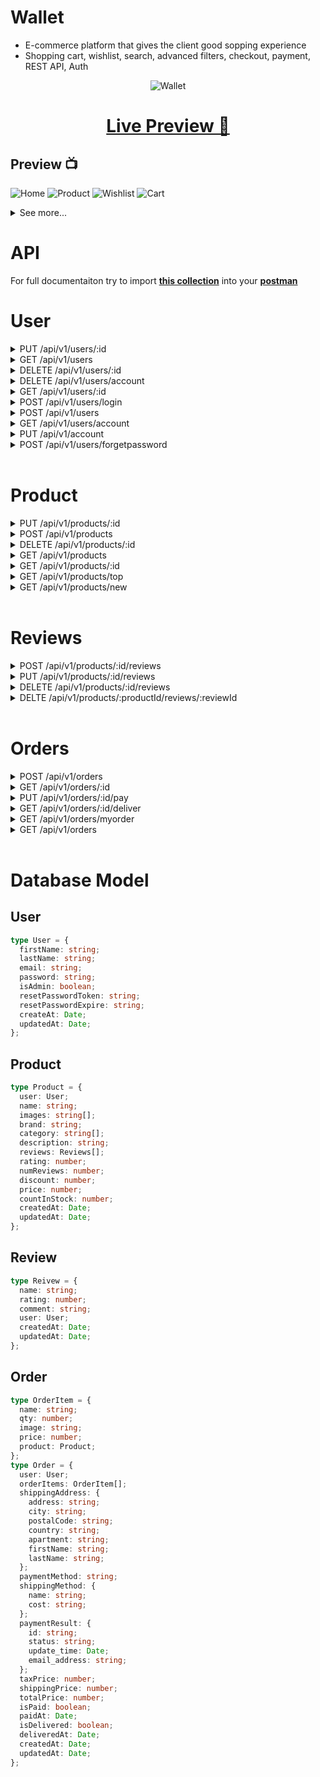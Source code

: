 # Wallet

- E-commerce platform that gives the client good sopping experience
- Shopping cart, wishlist, search, advanced filters, checkout, payment, REST API, Auth

<p align="center">
    <img src="./wallet.png" alt="Wallet" title="Wallet"/>
</p>

<h1 align="center">
    <a href="https://walletecommerce.herokuapp.com/">Live Preview 👀</a>
</h1>

## Preview 📺

![Home](./preview/wallet_1.png)
![Product](./preview/wallet_2.png)
![Wishlist](./preview/wallet_3.png)
![Cart](./preview/wallet_4.png)

<details> 
<summary>See more...</summary>

![Checkout](./preview/wallet_5.png)
![Cart Dialog](./preview/wallet_6.png)
![Payment](./preview/wallet_7.png)
![Payment](./preview/wallet_8.png)
![Orders](./preview/wallet_9.png)

</details>

# API

For full documentaiton try to import **[this collection](./Wallet%20e-commerce.postman_collection.json)** into your **[postman](https://www.postman.com/)**

# User

<details>
<summary>PUT /api/v1/users/:id</summary>

<br />

Update user info by the `admin`

<br />

**Description:** Update user account

**Access:** Private/Admin

### Request

```ts
type body = {
  firstName?: string;
  lastName?: string;
  email?: string;
  isAmdin?: boolean;
};
```

```json
{
  "isAdmin": true
}
```

### Response

```json
{
  "_id": "6326a3633979c3a722be8411",
  "firstName": "Jane",
  "lastName": "Doe",
  "email": "jane@wallet.io",
  "isAdmin": true
}
```

</details>
<details>
<summary>GET /api/v1/users </summary>

<br />

**Description:** Get all users

**Access:** Private/Admin

### Request

#### Headers

`Authorization: Bearer <TOKEN>`

### Response

```json
{
  "users": [
    {
      "_id": "6326a3633979c3a722be8411",
      "firstName": "Jane",
      "lastName": "Doe",
      "email": "jane@wallet.io",
      "password": "$2a$10$eajsr5X/E3D2B8N8anLa8O3LlF7Sj/sCquBs2xPH.n7wXBai4viI2",
      "isAdmin": false,
      "createdAt": "2022-09-18T04:49:39.687Z",
      "updatedAt": "2022-09-18T04:49:39.687Z",
      "__v": 0
    },
    {
      "_id": "6326a4fda8012c4bc02d6368",
      "firstName": "Jone",
      "lastName": "Doe",
      "email": "jone@wallet.io",
      "password": "$2a$10$wKNngaZrvxMsTRQajNfzjekiLhTSZRSdAWdWkrJ1U3D8gCE9nQoZ2",
      "isAdmin": true,
      "createdAt": "2022-09-18T04:56:29.313Z",
      "updatedAt": "2022-09-18T05:29:13.020Z",
      "__v": 0
    }
  ],
  "count": 2
}
```

</details>

<details>
<summary>DELETE /api/v1/users/:id </summary>

<br />

**Description:** Delete a user by `id`

**Access:** Private/Admin

### Request

#### Headers

`Authorization: Bearer <TOKEN>`

### Response

```json
{
  "message": "User removed"
}
```

</details>
<details>
<summary>DELETE /api/v1/users/account </summary>

<br />

**Description:** Delete user account by the user itself

**Access:** Private/user

### Request

#### Headers

`Authorization: Bearer <TOKEN>`

### Response

```json
{
  "message": "User removed"
}
```

</details>

<details>
<summary>GET /api/v1/users/:id </summary>

<br />

**Description:** Get user by Id

**Access:** Private/Admin

### Request

#### Headers

`Authorization: Bearer <TOKEN>`

### Response

```json
{
  "_id": "6326a3633979c3a722be8411",
  "firstName": "Jane",
  "lastName": "Doe",
  "email": "jane@wallet.io",
  "isAdmin": false,
  "createdAt": "2022-09-18T04:49:39.687Z",
  "updatedAt": "2022-09-18T04:49:39.687Z",
  "__v": 0
}
```

</details>

<details>
<summary>POST /api/v1/users/login</summary>

<br />

**Description:** Authorize user for login

**Access:** Public

### Request

```ts
type Body = {
  email: string;
  password: string;
};
```

```json
{
  "email": "jone@wallet.io",
  "password": "1234567"
}
```

### Response

```json
{
  "_id": "6326a4fda8012c4bc02d6368",
  "firstName": "Jone",
  "lastName": "Doe",
  "email": "jone@wallet.io",
  "isAdmin": true,
  "token": "eyJhbGciOiJIUzI1NiIsInR5cCI6IkpXVCJ9.eyJpZCI6IjYzMjZhNGZkYTgwMTJjNGJjMDJkNjM2OCIsImlhdCI6MTY2MzQ4MDk4NCwiZXhwIjoxNjY2MDcyOTg0fQ.rv7FZMh_ScxkdvYHfBC03cEajFuViXoEtwN74FYmkRQ"
}
```

</details>

<details>
<summary>POST /api/v1/users</summary>

<br />

**Description:** Register a new user

**Access:** Public

### Request

```json
{
  "firstName": "Joen",
  "lastName": "Doe",
  "email": "jone_1@wallet.io",
  "password": "1234567"
}
```

### Response

```json
{
  "_id": "633d4c6abd2e35a18c53e777",
  "firstName": "Joen",
  "lastName": "Doe",
  "email": "jone_3@wallet.io",
  "isAdmin": false,
  "token": "eyJhbGciOiJIUzI1NiIsInR5cCI6IkpXVCJ9.eyJpZCI6IjYzM2Q0YzZhYmQyZTM1YTE4YzUzZTc3NyIsImlhdCI6MTY2NDk2MTY0MiwiZXhwIjoxNjY3NTUzNjQyfQ.OgnvSKOiyoCziTcU9q6yElFpd0REM2BBuP6L53Loz8Q"
}
```

</details>

<details>
<summary>GET /api/v1/users/account</summary>

<br />

**Description:** Get user account

**Access:** Private/user

### Request

#### Headers

`Authorization: Bearer <TOKEN>`

### Response

```json
{
  "_id": "6326a4fda8012c4bc02d6368",
  "firstName": "Joen",
  "lastName": "Doe",
  "email": "jone@wallet.io",
  "isAdmin": false,
  "token": "eyJhbGciOiJIUzI1NiIsInR5cCI6IkpXVCJ9.eyJpZCI6IjYzMjZhNGZkYTgwMTJjNGJjMDJkNjM2OCIsImlhdCI6MTY2MzQ3Njk4OSwiZXhwIjoxNjY2MDY4OTg5fQ.wxPGnDLvZYqyXXC5YIaUJoJqfxdeZlb96xi4Jvgtj80"
}
```

</details>

<details>
<summary>PUT /api/v1/account </summary>

<br />

**Description:** Update user account

**Access:** Private/user

### Request

#### Headers

`Authorization: Bearer <TOKEN>`

### Response

```json
{
  "_id": "6326a4fda8012c4bc02d6368",
  "firstName": "Jone",
  "lastName": "Doe",
  "email": "jone@wallet.io",
  "isAdmin": true,
  "token": "eyJhbGciOiJIUzI1NiIsInR5cCI6IkpXVCJ9.eyJpZCI6IjYzMjZhNGZkYTgwMTJjNGJjMDJkNjM2OCIsImlhdCI6MTY2MzQ3ODk1MywiZXhwIjoxNjY2MDcwOTUzfQ.5KCy_rocdxUDcLRVEgJdcJmAHKfP4gIOWEy9Mra4V6M"
}
```

</details>

<details>
<summary>POST /api/v1/users/forgetpassword</summary>

<br />

**Description:** An endpoint to send an email to user incase he forget the password

**Access:** Public

### Request

#### Headers

`Authorization: Bearer <TOKEN>`

### Response

```json
{
  "success": true,
  "data": "Email sent"
}
```

</details>

<br />

# Product

<details>
<summary>PUT /api/v1/products/:id</summary>

<br />

**Description:** UUpdate a product by `id`

**Access:** Private/Admin

### Request

```json
{
  "price": 1200.0,
  "images": ["img_3.png", "img_4.png"]
}
```

### Response

```json
{
  "_id": "6327fa179b841ab4ec957660",
  "user": "6326a4fda8012c4bc02d6368",
  "name": "iPhone 13 pro max",
  "images": ["img_1.png", "img_3.png", "img_4.png"],
  "brand": "Apple",
  "category": [],
  "description": "The most powerful phone on the planet earth",
  "rating": 0,
  "numReviews": 0,
  "discount": 2,
  "price": 1200,
  "countInStock": 2000,
  "reviews": [],
  "createdAt": "2022-09-19T05:11:51.150Z",
  "updatedAt": "2022-09-19T05:20:08.235Z",
  "__v": 1
}
```

</details>

<details>
<summary>POST /api/v1/products</summary>

<br />

**Description:** Create new product

**Access:** Private/Admin

### Request

```json
{
  "name": "iPhone 13 pro max",
  "images": ["img_1.png"],
  "brand": "Apple",
  "caregory": ["phones"],
  "description": "The most powerful phone on the planet earth",
  "discount": 2,
  "price": 1000.0,
  "countInStock": 2000
}
```

### Response

```json
{
  "user": "6326a4fda8012c4bc02d6368",
  "name": "iPhone 13 pro max",
  "images": ["img_1.png"],
  "brand": "Apple",
  "category": [],
  "description": "The most powerful phone on the planet earth",
  "rating": 0,
  "numReviews": 0,
  "discount": 2,
  "price": 1000,
  "countInStock": 2000,
  "_id": "6327fa179b841ab4ec957660",
  "reviews": [],
  "createdAt": "2022-09-19T05:11:51.150Z",
  "updatedAt": "2022-09-19T05:11:51.150Z",
  "__v": 0
}
```

</details>

<details>
<summary>DELETE /api/v1/products/:id</summary>

<br />

**Description:** Delete a product by `ID`

**Access:** Private/Admin

### Headers

`Authorization: Bearer <TOKEN>`

### Responst

```json
{
  "messages": "Product Removed"
}
```

</details>

<details>
<summary>GET /api/v1/products</summary>

<br />

**Description:** Get all products

**Access:** Public

### Response

```json
{
  "success": true,
  "count": 2,
  "products": [
    {
      "_id": "6327fa179b841ab4ec957660",
      "user": "6326a4fda8012c4bc02d6368",
      "name": "iPhone 13 pro max",
      "images": ["img_1.png"],
      "brand": "Apple",
      "category": [],
      "description": "The most powerful phone on the planet earth",
      "rating": 0,
      "numReviews": 0,
      "discount": 2,
      "price": 1000,
      "countInStock": 2000,
      "reviews": [],
      "createdAt": "2022-09-19T05:11:51.150Z",
      "updatedAt": "2022-09-19T05:11:51.150Z",
      "__v": 0
    },
    {
      "_id": "6327dea49a70962f67219b8e",
      "user": "6326a4fda8012c4bc02d6368",
      "name": "iPhone 13 pro max",
      "images": [
        "img_1.png",
        "img_2.png",
        "img_3.png",
        "img_3.png",
        "img_4.png"
      ],
      "brand": "Apple",
      "category": [],
      "description": "The most powerful phone on the planet earth",
      "rating": 0,
      "numReviews": 0,
      "discount": 2,
      "price": 1200,
      "countInStock": 2000,
      "reviews": [],
      "createdAt": "2022-09-19T03:14:44.403Z",
      "updatedAt": "2022-09-19T03:59:29.317Z",
      "__v": 7
    }
  ]
}
```

</details>

<details>
<summary>GET /api/v1/products/:id</summary>

<br />

**Description:** Get product by `id`

**Access:** Public

### Response

```json
{
  "_id": "6327fa179b841ab4ec957660",
  "user": "6326a4fda8012c4bc02d6368",
  "name": "iPhone 13 pro max",
  "images": ["img_1.png"],
  "brand": "Apple",
  "category": [],
  "description": "The most powerful phone on the planet earth",
  "rating": 0,
  "numReviews": 0,
  "discount": 2,
  "price": 1000,
  "countInStock": 2000,
  "reviews": [],
  "createdAt": "2022-09-19T05:11:51.150Z",
  "updatedAt": "2022-09-19T05:11:51.150Z",
  "__v": 0
}
```

</details>

<details>
<summary>GET /api/v1/products/top</summary>

<br />

**Description:** Get top rated products

**Access:** Public

### Response

```json
[
  {
    "_id": "6327fa179b841ab4ec957660",
    "user": "6326a4fda8012c4bc02d6368",
    "name": "iPhone 13 pro max",
    "images": ["img_1.png", "img_3.png", "img_4.png"],
    "brand": "Apple",
    "category": [],
    "description": "The most powerful phone on the planet earth",
    "rating": 0,
    "numReviews": 0,
    "discount": 2,
    "price": 1200,
    "countInStock": 2000,
    "reviews": [],
    "createdAt": "2022-09-19T05:11:51.150Z",
    "updatedAt": "2022-09-19T05:20:08.235Z",
    "__v": 1
  }
]
```

</details>

<details>
<summary>GET /api/v1/products/new</summary>

<br />

**Description:** Get new published products

**Access:** Public

### Response

```json
[
  {
    "_id": "6327fa179b841ab4ec957660",
    "user": "6326a4fda8012c4bc02d6368",
    "name": "iPhone 13 pro max",
    "images": ["img_1.png", "img_3.png", "img_4.png"],
    "brand": "Apple",
    "category": [],
    "description": "The most powerful phone on the planet earth",
    "rating": 0,
    "numReviews": 0,
    "discount": 2,
    "price": 1200,
    "countInStock": 2000,
    "reviews": [],
    "createdAt": "2022-09-19T05:11:51.150Z",
    "updatedAt": "2022-09-19T05:20:08.235Z",
    "__v": 1
  }
]
```

</details>

<br />

# Reviews

<details>
<summary>POST /api/v1/products/:id/reviews</summary>

<br />

**Description:** Add product review

**Access:** Private/user

### Request

```json
{
  "rating": 5,
  "comment": "Very cool!"
}
```

### Response

```json
{
  "message": "Review added"
}
```

</details>

<details>
<summary>PUT /api/v1/products/:id/reviews</summary>

<br />

**Description:** Update product review by the user

**Access:** Private/user

### Request

```json
{
  "comment": "Super cool!"
}
```

### Response

```json
{
  "message": "Review Updated"
}
```

</details>

<details>
<summary>DELETE /api/v1/products/:id/reviews</summary>

<br />

**Description:** Delete product review by the user

**Access:** Private/user

### Response

```json
{
  "message": "Review Deleted"
}
```

</details>

<details>
<summary>DELTE /api/v1/products/:productId/reviews/:reviewId</summary>

<br />

**Description:** Delete product review by the admin

**Access:** Private/admin

### Response

```json
{
  "message": "Review Removed"
}
```

</details>

<br />

# Orders

<details>
<summary>POST /api/v1/orders</summary>

<br />

**Description:** Create new order

**Access:** Private/user

### Request

```json
{
  "orderItems": [
    {
      "name": "iPhone 13 pro max",
      "qty": 1,
      "image": "img.png",
      "price": 1200.0,
      "product": "6327dea49a70962f67219b8e"
    }
  ],
  "shippingMethod": {
    "name": "internation shipping",
    "cost": 20.0
  },
  "shippingAddress": {
    "address": "some address",
    "city": "New York",
    "postalCode": 1234,
    "country": "US",
    "apartment": "apartment",
    "firstName": "Jone",
    "lastName": "Doe"
  },
  "paymentMethod": "PAYPAL",
  "txPrice": 200.0,
  "shippingPrice": 250.0,
  "totalPrice": 450.0
}
```

### Response

```json
{
  "user": "6326a4fda8012c4bc02d6368",
  "orderItems": [
    {
      "name": "iPhone 13 pro max",
      "qty": 1,
      "image": "img.png",
      "price": 1200,
      "product": "6327dea49a70962f67219b8e",
      "_id": "632814179b841ab4ec957692"
    }
  ],
  "shippingAddress": {
    "address": "some address",
    "city": "New York",
    "postalCode": "1234",
    "country": "US",
    "apartment": "apartment",
    "firstName": "Jone",
    "lastName": "Doe"
  },
  "paymentMethod": "PAYPAL",
  "shippingMethod": {
    "name": "internation shipping",
    "cost": 20
  },
  "taxPrice": 0,
  "shippingPrice": 250,
  "totalPrice": 450,
  "isPaid": false,
  "isDelivered": false,
  "_id": "632814179b841ab4ec957691",
  "createdAt": "2022-09-19T07:02:47.399Z",
  "updatedAt": "2022-09-19T07:02:47.399Z",
  "__v": 0
}
```

</details>

<details>
<summary>GET /api/v1/orders/:id</summary>

<br />

**Description:** Get order by `id`

**Access:** Private/user

### Response

```json
{
  "shippingAddress": {
    "address": "some address",
    "city": "New York",
    "postalCode": "1234",
    "country": "US",
    "apartment": "apartment",
    "firstName": "Jone",
    "lastName": "Doe"
  },
  "shippingMethod": {
    "name": "internation shipping",
    "cost": 20
  },
  "paymentResult": {
    "id": "6327f1aebc834eab1742347a",
    "status": "success",
    "update_time": "9/19/20222 6:54 am",
    "email_address": "jone@test.com"
  },
  "_id": "6327f1aebc834eab1742347a",
  "user": {
    "_id": "6326a4fda8012c4bc02d6368",
    "email": "jone@wallet.io"
  },
  "orderItems": [
    {
      "name": "iPhone 13 pro max",
      "qty": 1,
      "image": "img.png",
      "price": 1200,
      "product": "6327dea49a70962f67219b8e",
      "_id": "6327f1aebc834eab1742347b"
    }
  ],
  "paymentMethod": "PAYPAL",
  "taxPrice": 0,
  "shippingPrice": 250,
  "totalPrice": 450,
  "isPaid": true,
  "isDelivered": true,
  "createdAt": "2022-09-19T04:35:58.585Z",
  "updatedAt": "2022-09-19T04:57:19.635Z",
  "__v": 0,
  "paidAt": "2022-09-19T04:55:03.472Z",
  "deliveredAt": "2022-09-19T04:57:19.629Z"
}
```

</details>

<details>
<summary>PUT /api/v1/orders/:id/pay</summary>

<br />

<br />

**Description:** Pay an order

**Access:** Private/user

### Request

```json
{
  "id": "6327f1aebc834eab1742347a",
  "status": "success",
  "update_time": "9/19/20222 6:54 am",
  "payer": {
    "email_address": "jone@test.com"
  }
}
```

### Response

```json
{
  "shippingAddress": {
    "address": "some address",
    "city": "New York",
    "postalCode": "1234",
    "country": "US",
    "apartment": "apartment",
    "firstName": "Jone",
    "lastName": "Doe"
  },
  "shippingMethod": {
    "name": "internation shipping",
    "cost": 20
  },
  "paymentResult": {
    "id": "6327f1aebc834eab1742347a",
    "status": "success",
    "update_time": "9/19/20222 6:54 am",
    "email_address": "jone@test.com"
  },
  "_id": "6327f1aebc834eab1742347a",
  "user": "6326a4fda8012c4bc02d6368",
  "orderItems": [
    {
      "name": "iPhone 13 pro max",
      "qty": 1,
      "image": "img.png",
      "price": 1200,
      "product": "6327dea49a70962f67219b8e",
      "_id": "6327f1aebc834eab1742347b"
    }
  ],
  "paymentMethod": "PAYPAL",
  "taxPrice": 0,
  "shippingPrice": 250,
  "totalPrice": 450,
  "isPaid": true,
  "isDelivered": true,
  "createdAt": "2022-09-19T04:35:58.585Z",
  "updatedAt": "2022-09-19T07:06:27.877Z",
  "__v": 0,
  "paidAt": "2022-09-19T07:06:27.873Z",
  "deliveredAt": "2022-09-19T04:57:19.629Z"
}
```

</details>

<details>
<summary>GET /api/v1/orders/:id/deliver</summary>

<br />

<br />

**Description:** Set an order to be **delivered**

**Access:** Private/admin

### Response

```json
{
  "shippingAddress": {
    "address": "some address",
    "city": "New York",
    "postalCode": "1234",
    "country": "US",
    "apartment": "apartment",
    "firstName": "Jone",
    "lastName": "Doe"
  },
  "shippingMethod": {
    "name": "internation shipping",
    "cost": 20
  },
  "paymentResult": {
    "id": "6327f1aebc834eab1742347a",
    "status": "success",
    "update_time": "9/19/20222 6:54 am",
    "email_address": "jone@test.com"
  },
  "_id": "6327f1aebc834eab1742347a",
  "user": "6326a4fda8012c4bc02d6368",
  "orderItems": [
    {
      "name": "iPhone 13 pro max",
      "qty": 1,
      "image": "img.png",
      "price": 1200,
      "product": "6327dea49a70962f67219b8e",
      "_id": "6327f1aebc834eab1742347b"
    }
  ],
  "paymentMethod": "PAYPAL",
  "taxPrice": 0,
  "shippingPrice": 250,
  "totalPrice": 450,
  "isPaid": true,
  "isDelivered": true,
  "createdAt": "2022-09-19T04:35:58.585Z",
  "updatedAt": "2022-09-19T07:07:33.406Z",
  "__v": 0,
  "paidAt": "2022-09-19T07:06:27.873Z",
  "deliveredAt": "2022-09-19T07:07:33.405Z"
}
```

</details>

<details>
<summary>GET /api/v1/orders/myorder</summary>

<br />

<br />

**Description:** Get user orders

**Access:** Private/user

### Response

```json
[
  {
    "shippingAddress": {
      "address": "some address",
      "city": "New York",
      "postalCode": "1234",
      "country": "US",
      "apartment": "apartment",
      "firstName": "Jone",
      "lastName": "Doe"
    },
    "shippingMethod": {
      "name": "internation shipping",
      "cost": 20
    },
    "_id": "6327f0ca1ad2cab4387e6024",
    "user": "6326a4fda8012c4bc02d6368",
    "orderItems": [],
    "paymentMethod": "PAYPAL",
    "taxPrice": 0,
    "shippingPrice": 250,
    "totalPrice": 450,
    "isPaid": false,
    "isDelivered": false,
    "createdAt": "2022-09-19T04:32:10.723Z",
    "updatedAt": "2022-09-19T04:32:10.723Z",
    "__v": 0
  },
  {
    "shippingAddress": {
      "address": "some address",
      "city": "New York",
      "postalCode": "1234",
      "country": "US",
      "apartment": "apartment",
      "firstName": "Jone",
      "lastName": "Doe"
    },
    "shippingMethod": {
      "name": "internation shipping",
      "cost": 20
    },
    "paymentResult": {
      "id": "6327f1aebc834eab1742347a",
      "status": "success",
      "update_time": "9/19/20222 6:54 am",
      "email_address": "jone@test.com"
    },
    "_id": "6327f1aebc834eab1742347a",
    "user": "6326a4fda8012c4bc02d6368",
    "orderItems": [
      {
        "name": "iPhone 13 pro max",
        "qty": 1,
        "image": "img.png",
        "price": 1200,
        "product": "6327dea49a70962f67219b8e",
        "_id": "6327f1aebc834eab1742347b"
      }
    ],
    "paymentMethod": "PAYPAL",
    "taxPrice": 0,
    "shippingPrice": 250,
    "totalPrice": 450,
    "isPaid": true,
    "isDelivered": true,
    "createdAt": "2022-09-19T04:35:58.585Z",
    "updatedAt": "2022-09-19T07:07:33.406Z",
    "__v": 0,
    "paidAt": "2022-09-19T07:06:27.873Z",
    "deliveredAt": "2022-09-19T07:07:33.405Z"
  },
  {
    "shippingAddress": {
      "address": "some address",
      "city": "New York",
      "postalCode": "1234",
      "country": "US",
      "apartment": "apartment",
      "firstName": "Jone",
      "lastName": "Doe"
    },
    "shippingMethod": {
      "name": "internation shipping",
      "cost": 20
    },
    "_id": "632814179b841ab4ec957691",
    "user": "6326a4fda8012c4bc02d6368",
    "orderItems": [
      {
        "name": "iPhone 13 pro max",
        "qty": 1,
        "image": "img.png",
        "price": 1200,
        "product": "6327dea49a70962f67219b8e",
        "_id": "632814179b841ab4ec957692"
      }
    ],
    "paymentMethod": "PAYPAL",
    "taxPrice": 0,
    "shippingPrice": 250,
    "totalPrice": 450,
    "isPaid": false,
    "isDelivered": false,
    "createdAt": "2022-09-19T07:02:47.399Z",
    "updatedAt": "2022-09-19T07:02:47.399Z",
    "__v": 0
  }
]
```

</details>

<details>
<summary>GET /api/v1/orders</summary>

<br />

<br />

**Description:** Get all orders

**Access:** Private/admin

### Response

```json
{
  "success": true,
  "count": 3,
  "orders": [
    {
      "shippingAddress": {
        "address": "some address",
        "city": "New York",
        "postalCode": "1234",
        "country": "US",
        "apartment": "apartment",
        "firstName": "Jone",
        "lastName": "Doe"
      },
      "shippingMethod": {
        "name": "internation shipping",
        "cost": 20
      },
      "_id": "6327f0ca1ad2cab4387e6024",
      "user": {
        "_id": "6326a4fda8012c4bc02d6368"
      },
      "orderItems": [],
      "paymentMethod": "PAYPAL",
      "taxPrice": 0,
      "shippingPrice": 250,
      "totalPrice": 450,
      "isPaid": false,
      "isDelivered": false,
      "createdAt": "2022-09-19T04:32:10.723Z",
      "updatedAt": "2022-09-19T04:32:10.723Z",
      "__v": 0
    },
    {
      "shippingAddress": {
        "address": "some address",
        "city": "New York",
        "postalCode": "1234",
        "country": "US",
        "apartment": "apartment",
        "firstName": "Jone",
        "lastName": "Doe"
      },
      "shippingMethod": {
        "name": "internation shipping",
        "cost": 20
      },
      "paymentResult": {
        "id": "6327f1aebc834eab1742347a",
        "status": "success",
        "update_time": "9/19/20222 6:54 am",
        "email_address": "jone@test.com"
      },
      "_id": "6327f1aebc834eab1742347a",
      "user": {
        "_id": "6326a4fda8012c4bc02d6368"
      },
      "orderItems": [
        {
          "name": "iPhone 13 pro max",
          "qty": 1,
          "image": "img.png",
          "price": 1200,
          "product": "6327dea49a70962f67219b8e",
          "_id": "6327f1aebc834eab1742347b"
        }
      ],
      "paymentMethod": "PAYPAL",
      "taxPrice": 0,
      "shippingPrice": 250,
      "totalPrice": 450,
      "isPaid": true,
      "isDelivered": true,
      "createdAt": "2022-09-19T04:35:58.585Z",
      "updatedAt": "2022-09-19T07:07:33.406Z",
      "__v": 0,
      "paidAt": "2022-09-19T07:06:27.873Z",
      "deliveredAt": "2022-09-19T07:07:33.405Z"
    },
    {
      "shippingAddress": {
        "address": "some address",
        "city": "New York",
        "postalCode": "1234",
        "country": "US",
        "apartment": "apartment",
        "firstName": "Jone",
        "lastName": "Doe"
      },
      "shippingMethod": {
        "name": "internation shipping",
        "cost": 20
      },
      "_id": "632814179b841ab4ec957691",
      "user": {
        "_id": "6326a4fda8012c4bc02d6368"
      },
      "orderItems": [
        {
          "name": "iPhone 13 pro max",
          "qty": 1,
          "image": "img.png",
          "price": 1200,
          "product": "6327dea49a70962f67219b8e",
          "_id": "632814179b841ab4ec957692"
        }
      ],
      "paymentMethod": "PAYPAL",
      "taxPrice": 0,
      "shippingPrice": 250,
      "totalPrice": 450,
      "isPaid": false,
      "isDelivered": false,
      "createdAt": "2022-09-19T07:02:47.399Z",
      "updatedAt": "2022-09-19T07:02:47.399Z",
      "__v": 0
    }
  ]
}
```

</details>

<br />

# Database Model

## User

```ts
type User = {
  firstName: string;
  lastName: string;
  email: string;
  password: string;
  isAdmin: boolean;
  resetPasswordToken: string;
  resetPasswordExpire: string;
  createAt: Date;
  updatedAt: Date;
};
```

## Product

```ts
type Product = {
  user: User;
  name: string;
  images: string[];
  brand: string;
  category: string[];
  description: string;
  reviews: Reviews[];
  rating: number;
  numReviews: number;
  discount: number;
  price: number;
  countInStock: number;
  createdAt: Date;
  updatedAt: Date;
};
```

## Review

```ts
type Reivew = {
  name: string;
  rating: number;
  comment: string;
  user: User;
  createdAt: Date;
  updatedAt: Date;
};
```

## Order

```ts
type OrderItem = {
  name: string;
  qty: number;
  image: string;
  price: number;
  product: Product;
};
type Order = {
  user: User;
  orderItems: OrderItem[];
  shippingAddress: {
    address: string;
    city: string;
    postalCode: string;
    country: string;
    apartment: string;
    firstName: string;
    lastName: string;
  };
  paymentMethod: string;
  shippingMethod: {
    name: string;
    cost: string;
  };
  paymentResult: {
    id: string;
    status: string;
    update_time: Date;
    email_address: string;
  };
  taxPrice: number;
  shippingPrice: number;
  totalPrice: number;
  isPaid: boolean;
  paidAt: Date;
  isDelivered: boolean;
  deliveredAt: Date;
  createdAt: Date;
  updatedAt: Date;
};
```
